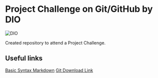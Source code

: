# Project Challenge on Git/GitHub by DIO

![DIO](https://avatars1.githubusercontent.com/u/26231823?s=280&v=4)

Created repository to attend a Project Challenge.

## Useful links
[Basic Syntax Markdown](https://www.markdownguide.org/basic-syntax/)
[Git Download Link](https://git-scm.com/downloads/)
